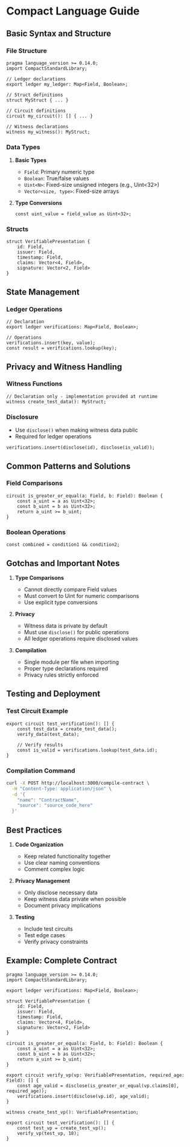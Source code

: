 # Compact Language Guide

## Basic Syntax and Structure

### File Structure
```compact
pragma language_version >= 0.14.0;
import CompactStandardLibrary;

// Ledger declarations
export ledger my_ledger: Map<Field, Boolean>;

// Struct definitions
struct MyStruct { ... }

// Circuit definitions
circuit my_circuit(): [] { ... }

// Witness declarations
witness my_witness(): MyStruct;
```

### Data Types
1. **Basic Types**
   - `Field`: Primary numeric type
   - `Boolean`: True/false values
   - `Uint<N>`: Fixed-size unsigned integers (e.g., Uint<32>)
   - `Vector<size, type>`: Fixed-size arrays

2. **Type Conversions**
   ```compact
   const uint_value = field_value as Uint<32>;
   ```

### Structs
```compact
struct VerifiablePresentation {
    id: Field,
    issuer: Field,
    timestamp: Field,
    claims: Vector<4, Field>,
    signature: Vector<2, Field>
}
```

## State Management

### Ledger Operations
```compact
// Declaration
export ledger verifications: Map<Field, Boolean>;

// Operations
verifications.insert(key, value);
const result = verifications.lookup(key);
```

## Privacy and Witness Handling

### Witness Functions
```compact
// Declaration only - implementation provided at runtime
witness create_test_data(): MyStruct;
```

### Disclosure
- Use `disclose()` when making witness data public
- Required for ledger operations
```compact
verifications.insert(disclose(id), disclose(is_valid));
```

## Common Patterns and Solutions

### Field Comparisons
```compact
circuit is_greater_or_equal(a: Field, b: Field): Boolean {
    const a_uint = a as Uint<32>;
    const b_uint = b as Uint<32>;
    return a_uint >= b_uint;
}
```

### Boolean Operations
```compact
const combined = condition1 && condition2;
```

## Gotchas and Important Notes

1. **Type Comparisons**
   - Cannot directly compare Field values
   - Must convert to Uint for numeric comparisons
   - Use explicit type conversions

2. **Privacy**
   - Witness data is private by default
   - Must use `disclose()` for public operations
   - All ledger operations require disclosed values

3. **Compilation**
   - Single module per file when importing
   - Proper type declarations required
   - Privacy rules strictly enforced

## Testing and Deployment

### Test Circuit Example
```compact
export circuit test_verification(): [] {
    const test_data = create_test_data();
    verify_data(test_data);
    
    // Verify results
    const is_valid = verifications.lookup(test_data.id);
}
```

### Compilation Command
```bash
curl -X POST http://localhost:3000/compile-contract \
  -H "Content-Type: application/json" \
  -d '{
    "name": "ContractName",
    "source": "source_code_here"
  }'
```

## Best Practices

1. **Code Organization**
   - Keep related functionality together
   - Use clear naming conventions
   - Comment complex logic

2. **Privacy Management**
   - Only disclose necessary data
   - Keep witness data private when possible
   - Document privacy implications

3. **Testing**
   - Include test circuits
   - Test edge cases
   - Verify privacy constraints

## Example: Complete Contract
```compact
pragma language_version >= 0.14.0;
import CompactStandardLibrary;

export ledger verifications: Map<Field, Boolean>;

struct VerifiablePresentation {
    id: Field,
    issuer: Field,
    timestamp: Field,
    claims: Vector<4, Field>,
    signature: Vector<2, Field>
}

circuit is_greater_or_equal(a: Field, b: Field): Boolean {
    const a_uint = a as Uint<32>;
    const b_uint = b as Uint<32>;
    return a_uint >= b_uint;
}

export circuit verify_vp(vp: VerifiablePresentation, required_age: Field): [] {
    const age_valid = disclose(is_greater_or_equal(vp.claims[0], required_age));
    verifications.insert(disclose(vp.id), age_valid);
}

witness create_test_vp(): VerifiablePresentation;

export circuit test_verification(): [] {
    const test_vp = create_test_vp();
    verify_vp(test_vp, 18);
}
``` 